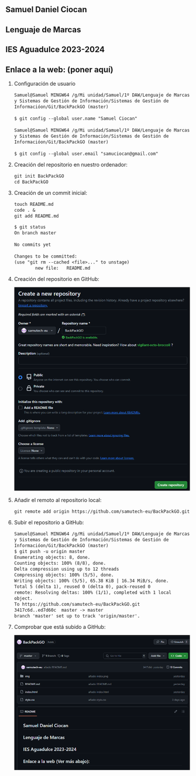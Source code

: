 ## Samuel Daniel Ciocan
## Lenguaje de Marcas
## IES Aguadulce 2023-2024
## Enlace a la web: (poner aquí)

1. Configuración de usuario

    ```
    Samuel@Samuel MINGW64 /g/Mi unidad/Samuel/1º DAW/Lenguaje de Marcas y Sistemas de Gestión de Información/Sistemas de Gestión de Informacióon/Git/BackPackGO (master)

    $ git config --global user.name "Samuel Ciocan"

    Samuel@Samuel MINGW64 /g/Mi unidad/Samuel/1º DAW/Lenguaje de Marcas y Sistemas de Gestión de Información/Sistemas de Gestión de Informacióon/Git/BackPackGO (master)

    $ git config --global user.email "samuciocan@gmail.com"
    ```

2. Creación del repositorio en nuestro ordenador:

    ```
    git init BackPackGO
    cd BackPackGO
    ```


3.  Creación de un commit inicial:

    ```
    touch README.md
    code . &
    git add README.md
    ```

    ```
    $ git status
    On branch master

    No commits yet

    Changes to be committed:
    (use "git rm --cached <file>..." to unstage)
            new file:   README.md
    ```


4.  Creación del repositorio en GitHub:

    ![](/img/repositorio1.png)


5. Añadir el remoto al repositorio local:

    ```
    git remote add origin https://github.com/samutech-eu/BackPackGO.git
    ```


6. Subir el repositorio a GitHub:

    ```
    Samuel@Samuel MINGW64 /g/Mi unidad/Samuel/1º DAW/Lenguaje de Marcas y Sistemas de Gestión de Información/Sistemas de Gestión de Informacióon/Git/BackPackGO (master)
    $ git push -u origin master
    Enumerating objects: 8, done.
    Counting objects: 100% (8/8), done.
    Delta compression using up to 12 threads
    Compressing objects: 100% (5/5), done.
    Writing objects: 100% (5/5), 65.38 KiB | 16.34 MiB/s, done.
    Total 5 (delta 1), reused 0 (delta 0), pack-reused 0
    remote: Resolving deltas: 100% (1/1), completed with 1 local object.
    To https://github.com/samutech-eu/BackPackGO.git
    3417c6d..ed7d60c  master -> master
    branch 'master' set up to track 'origin/master'.
    ```


7. Comprobar que está subido a GitHub:

    ![](/img/github1.png)